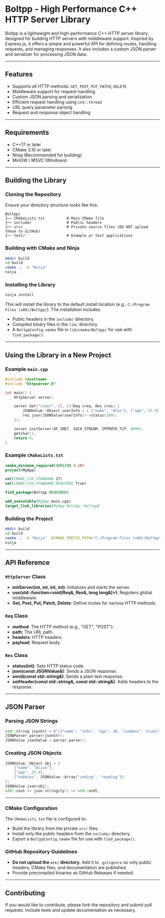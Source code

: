 # Boltpp - High Performance C++ HTTP Server Library

Boltpp is a lightweight and high-performance C++ HTTP server library designed for building HTTP servers with middleware support. Inspired by Express.js, it offers a simple and powerful API for defining routes, handling requests, and managing responses. It also includes a custom JSON parser and serializer for processing JSON data.

---

## Features

- Supports all HTTP methods: `GET`, `POST`, `PUT`, `PATCH`, `DELETE`
- Middleware support for request handling
- Custom JSON parsing and serialization
- Efficient request handling using `std::thread`
- URL query parameter parsing
- Request and response object handling

---

## Requirements

- C++17 or later
- CMake 3.10 or later
- Ninja (Recommended for building)
- MinGW / MSVC (Windows)

---

## Building the Library

### Cloning the Repository

Ensure your directory structure looks like this:

```file
Boltpp/
├── CMakeLists.txt          # Main CMake file
├── include/                # Public headers
├── src/                    # Private source files (DO NOT upload these to GitHub)
├── test/                   # Example or test applications
```

### Building with CMake and Ninja

```bash
mkdir build
cd build
cmake .. -G "Ninja"
ninja
```

### Installing the Library

```bash
ninja install
```

This will install the library to the default install location (e.g., `C:/Program Files (x86)/Boltpp/`). The installation includes:

- Public headers in the `include/` directory.
- Compiled binary files in the `lib/` directory.
- A `BoltppConfig.cmake` file in `lib/cmake/Boltpp/` for use with `find_package()`.

---

## Using the Library in a New Project

### Example `main.cpp`

```cpp
#include <iostream>
#include "httpserver.h"

int main() {
    HttpServer server;

    server.Get("/user", {}, [](Req &req, Res &res) {
        JSONValue::Object userInfo = { {"name", "Alex"}, {"age", 22.0} };
        res.json(JSONValue(userInfo))->status(200);
    });

    server.initServer(AF_INET, SOCK_STREAM, IPPROTO_TCP, 8000);
    getchar();
    return 0;
}
```

### Example `CMakeLists.txt`

```cmake
cmake_minimum_required(VERSION 3.10)
project(MyApp)

set(CMAKE_CXX_STANDARD 17)
set(CMAKE_CXX_STANDARD_REQUIRED True)

find_package(Boltpp REQUIRED)

add_executable(MyApp main.cpp)
target_link_libraries(MyApp Boltpp::Boltpp)
```

### Building the Project

```bash
mkdir build
cd build
cmake .. -G "Ninja" -DCMAKE_PREFIX_PATH="C:/Program Files (x86)/Boltpp"
ninja
```

---

## API Reference

### `HttpServer` Class

- **initServer(int, int, int, int)**: Initializes and starts the server.
- **use(std::function<void(Req&, Res&, long long&)>)**: Registers global middleware.
- **Get, Post, Put, Patch, Delete**: Define routes for various HTTP methods.

### `Req` Class

- **method**: The HTTP method (e.g., "GET", "POST").
- **path**: The URL path.
- **headers**: HTTP headers.
- **payload**: Request body.

### `Res` Class

- **status(int)**: Sets HTTP status code.
- **json(const JSONValue&)**: Sends a JSON response.
- **send(const std::string&)**: Sends a plain text response.
- **setHeader(const std::string&, const std::string&)**: Adds headers to the response.

---

## JSON Parser

### Parsing JSON Strings

```cpp
std::string jsonStr = R"({"name": "John", "age": 30, "isAdmin": true})";
JSONParser parser(jsonStr);
JSONValue jsonValue = parser.parse();
```

### Creating JSON Objects

```cpp
JSONValue::Object obj = {
    {"name", "Alice"},
    {"age", 25.0},
    {"hobbies", JSONValue::Array{"coding", "reading"}}
};
JSONValue json(obj);
std::cout << json.stringify() << std::endl;
```

---

### CMake Configuration

The `CMakeLists.txt` file is configured to:

- Build the library from the private `src/` files.
- Install only the public headers from the `include/` directory.
- Export a `BoltppConfig.cmake` file for use with `find_package()`.

### GitHub Repository Guidelines

- **Do not upload the `src/` directory.** Add it to `.gitignore` so only public headers, CMake files, and documentation are published.
- Provide precompiled binaries as GitHub Releases if needed.

---

## Contributing

If you would like to contribute, please fork the repository and submit pull requests. Include tests and update documentation as necessary.
